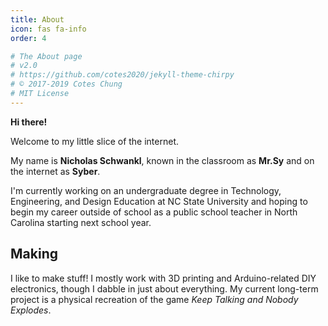 ```yaml
---
title: About
icon: fas fa-info
order: 4

# The About page
# v2.0
# https://github.com/cotes2020/jekyll-theme-chirpy
# © 2017-2019 Cotes Chung
# MIT License
---
```


**Hi there!**

Welcome to my little slice of the internet.

My name is **Nicholas Schwankl**, known in the classroom as **Mr.Sy** and on the internet as **Syber**.

I'm currently working on an undergraduate degree in Technology, Engineering, and Design Education at NC State University and hoping to begin my career outside of school as a public school teacher in North Carolina starting next school year.

## Making
I like to make stuff! I mostly work with 3D printing and Arduino-related DIY electronics, though I dabble in just about everything. My current long-term project is a physical recreation of the game *Keep Talking and Nobody Explodes*.
